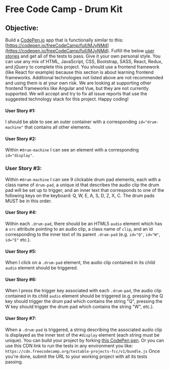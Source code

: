 # Free Code Camp - Drum Kit

## Objective:
Build a [CodePen.io](https://codepen.io) app that is functionally similar to this: [https://codepen.io/freeCodeCamp/full/MJyNMd](https://codepen.io/freeCodeCamp/full/MJyNMd). Fulfill the below [user stories](https://en.wikipedia.org/wiki/User_story) and get all of the tests to pass. Give it your own personal style. You can use any mix of HTML, JavaScript, CSS, Bootstrap, SASS, React, Redux, and jQuery to complete this project. You should use a frontend framework (like React for example) because this section is about learning frontend frameworks. Additional technologies not listed above are not recommended and using them is at your own risk. We are looking at supporting other frontend frameworks like Angular and Vue, but they are not currently supported. We will accept and try to fix all issue reports that use the suggested technology stack for this project. Happy coding! 
#### User Story #1:
I should be able to see an outer container with a corresponding `id="drum-machine"` that contains all other elements. 
#### User Story #2:
Within `#drum-machine` I can see an element with a corresponding `id="display"`. 
### User Story #3:
Within `#drum-machine` I can see 9 clickable drum pad elements, each with a class name of `drum-pad`, a unique id that describes the audio clip the drum pad will be set up to trigger, and an inner text that corresponds to one of the following keys on the keyboard: Q, W, E, A, S, D, Z, X, C. The drum pads MUST be in this order. 
#### User Story #4:
Within each `.drum-pad`, there should be an HTML5 `audio` element which has a `src` attribute pointing to an audio clip, a class name of `clip`, and an id corresponding to the inner text of its parent `.drum-pad` (e.g. `id="Q"`, `id="W"`, `id="E"` etc.). 
#### User Story #5:
When I click on a `.drum-pad` element, the audio clip contained in its child `audio` element should be triggered. 
#### User Story #6:
When I press the trigger key associated with each `.drum-pad`, the audio clip contained in its child `audio` element should be triggered (e.g. pressing the Q key should trigger the drum pad which contains the string "Q", pressing the W key should trigger the drum pad which contains the string "W", etc.). 
#### User Story #7:
When a `.drum-pad` is triggered, a string describing the associated audio clip is displayed as the inner text of the `#display` element (each string must be unique). You can build your project by forking [this CodePen pen](https://codepen.io/freeCodeCamp/pen/MJjpwO). Or you can use this CDN link to run the tests in any environment you like: `https://cdn.freecodecamp.org/testable-projects-fcc/v1/bundle.js` Once you're done, submit the URL to your working project with all its tests passing.</section>
